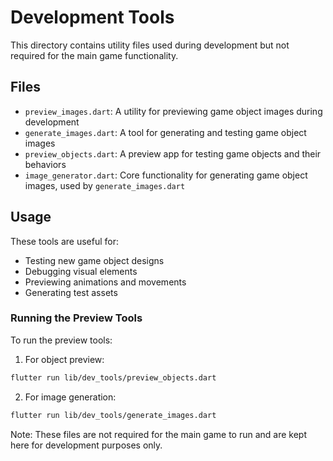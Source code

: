 # Development Tools

This directory contains utility files used during development but not required for the main game functionality.

## Files

- `preview_images.dart`: A utility for previewing game object images during development
- `generate_images.dart`: A tool for generating and testing game object images
- `preview_objects.dart`: A preview app for testing game objects and their behaviors
- `image_generator.dart`: Core functionality for generating game object images, used by `generate_images.dart`

## Usage

These tools are useful for:
- Testing new game object designs
- Debugging visual elements
- Previewing animations and movements
- Generating test assets

### Running the Preview Tools

To run the preview tools:

1. For object preview:
```bash
flutter run lib/dev_tools/preview_objects.dart
```

2. For image generation:
```bash
flutter run lib/dev_tools/generate_images.dart
```

Note: These files are not required for the main game to run and are kept here for development purposes only.
